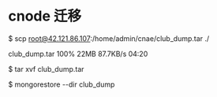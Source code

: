 # cnode 迁移

$ scp root@42.121.86.107:/home/admin/cnae/club_dump.tar ./

club_dump.tar                                                                                                               100%   22MB  87.7KB/s   04:20  

$ tar xvf club_dump.tar

$ mongorestore --dir club_dump
